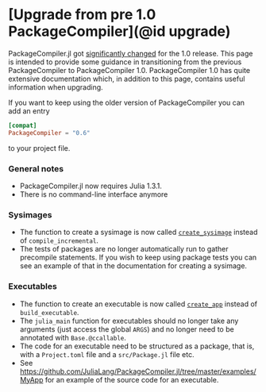 # [Upgrade from pre 1.0 PackageCompiler](@id upgrade)

PackageCompiler.jl got [significantly
changed](https://github.com/JuliaLang/PackageCompiler.jl/pull/304) for the 1.0
release. This page is intended to provide some guidance in transitioning from
the previous PackageCompiler to PackageCompiler 1.0. PackageCompiler 1.0 has
quite extensive documentation which, in addition to this page, contains useful
information when upgrading.

If you want to keep using the older version of PackageCompiler you can add
an entry

```toml
[compat]
PackageCompiler = "0.6"
```

to your project file.


### General notes

- PackageCompiler.jl now requires Julia 1.3.1.
- There is no command-line interface anymore

### Sysimages

- The function to create a sysimage is now called [`create_sysimage`](@ref) instead of `compile_incremental`.
- The tests of packages are no longer automatically run to gather precompile statements. If you wish to keep using package tests you can see an example of that in the documentation for creating a sysimage.


### Executables
- The function to create an executable is now called [`create_app`](@ref) instead of `build_executable`.
- The `julia_main` function for executables should no longer take any arguments
  (just access the global `ARGS`) and no longer need to be annotated with
  `Base.@ccallable`.
- The code for an executable need to be structured as a package, that is, with a
  `Project.toml` file and a `src/Package.jl` file etc.
- See
https://github.com/JuliaLang/PackageCompiler.jl/tree/master/examples/MyApp for
an example of the source code for an executable.

